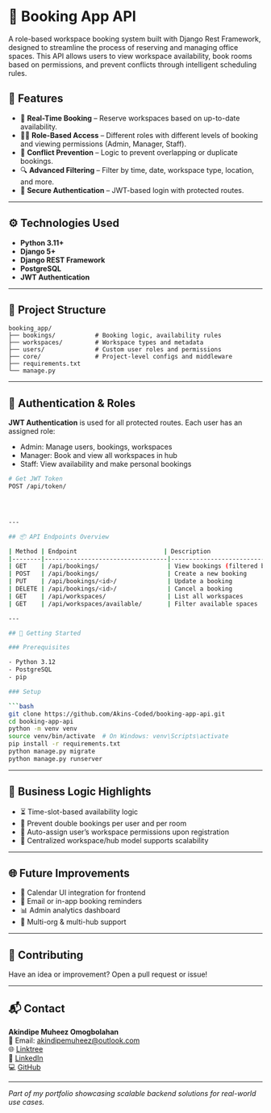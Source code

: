 
# 🏢 Booking App API

A role-based workspace booking system built with Django Rest Framework, designed to streamline the process of reserving and managing office spaces. This API allows users to view workspace availability, book rooms based on permissions, and prevent conflicts through intelligent scheduling rules.

## 🚀 Features

- 📅 **Real-Time Booking** – Reserve workspaces based on up-to-date availability.
- 🧑‍💼 **Role-Based Access** – Different roles with different levels of booking and viewing permissions (Admin, Manager, Staff).
- 🚫 **Conflict Prevention** – Logic to prevent overlapping or duplicate bookings.
- 🔍 **Advanced Filtering** – Filter by time, date, workspace type, location, and more.
- 🔐 **Secure Authentication** – JWT-based login with protected routes.


---

## ⚙️ Technologies Used

- **Python 3.11+**
- **Django 5+**
- **Django REST Framework**
- **PostgreSQL**
- **JWT Authentication**

---

## 📁 Project Structure

```
booking_app/
├── bookings/           # Booking logic, availability rules
├── workspaces/         # Workspace types and metadata
├── users/              # Custom user roles and permissions
├── core/               # Project-level configs and middleware
├── requirements.txt
└── manage.py
```

---

## 🔐 Authentication & Roles

**JWT Authentication** is used for all protected routes. Each user has an assigned role:

- Admin: Manage users, bookings, workspaces
- Manager: Book and view all workspaces in hub
- Staff: View availability and make personal bookings

```bash
# Get JWT Token
POST /api/token/




---

## 📦 API Endpoints Overview

| Method | Endpoint                        | Description                                 |
|--------|----------------------------------|---------------------------------------------|
| GET    | /api/bookings/                   | View bookings (filtered by role)            |
| POST   | /api/bookings/                   | Create a new booking                        |
| PUT    | /api/bookings/<id>/              | Update a booking                            |
| DELETE | /api/bookings/<id>/              | Cancel a booking                            |
| GET    | /api/workspaces/                 | List all workspaces                         |
| GET    | /api/workspaces/available/       | Filter available spaces                     |

---

## 🚀 Getting Started

### Prerequisites

- Python 3.12
- PostgreSQL
- pip

### Setup

```bash
git clone https://github.com/Akins-Coded/booking-app-api.git
cd booking-app-api
python -m venv venv
source venv/bin/activate  # On Windows: venv\Scripts\activate
pip install -r requirements.txt
python manage.py migrate
python manage.py runserver
```

---

## 🎯 Business Logic Highlights

- ⏳ Time-slot-based availability logic
- 🚦 Prevent double bookings per user and per room
- 🎯 Auto-assign user’s workspace permissions upon registration
- 🔁 Centralized workspace/hub model supports scalability

---

## 🌐 Future Improvements

- 📅 Calendar UI integration for frontend
- 🔔 Email or in-app booking reminders
- 📊 Admin analytics dashboard
- 🏢 Multi-org & multi-hub support

---

## 🤝 Contributing

Have an idea or improvement? Open a pull request or issue!

---

## 📬 Contact

**Akindipe Muheez Omogbolahan**  
📧 Email: [akindipemuheez@outlook.com](mailto:akindipemuheez@outlook.com)  
🌐 [Linktree](https://linktr.ee/akinscoded)  
🔗 [LinkedIn](https://www.linkedin.com/in/akinscoded)  
💻 [GitHub](https://github.com/Akins-Coded)

---

_Part of my portfolio showcasing scalable backend solutions for real-world use cases._
